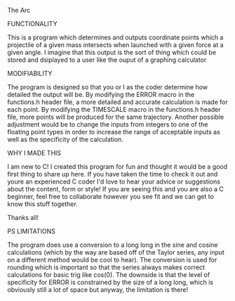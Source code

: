 The Arc

FUNCTIONALITY

This is a program which determines and outputs coordinate points which a projectile of a given mass intersects when launched with a given force at a given angle. I imagine that this output is the sort of thing which could be stored and dsiplayed to a user like the ouput of a graphing calculator

MODIFIABILITY

The program is designed so that you or I as the coder determine how detailed the output will be. By modifying the ERROR macro in the functions.h header file, a more detailed and accurate calculation is made for each point. By modifying the TIMESCALE macro in the functions.h header file, more points will be produced for the same trajectory. Another possible adjustment would be to change the inputs from integers to one of the floating point types in order to increase the range of acceptable inputs as well as the specificity of the calculation.

WHY I MADE THIS

I am new to C! I created this program for fun and thought it would be a good first thing to share up here. If you have taken the time to check it out and youre an experienced C coder I'd love to hear your advice or suggestions about the content, form or style! If you are seeing this and you are also a C beginner, feel free to collaborate however you see fit and we can get to know this stuff together.

Thanks all!

PS LIMITATIONS

The program does use a conversion to a long long in the sine and cosine calculations (which by the way are based off of the Taylor series, any input on a different method would be cool to hear). The conversion is used for rounding which is important so that the series always makes correct calculations for basic trig like cos(0). The downside is that the level of specificity for ERROR is constrained by the size of a long long, which is obviously still a lot of space but anyway, the limitation is there!
